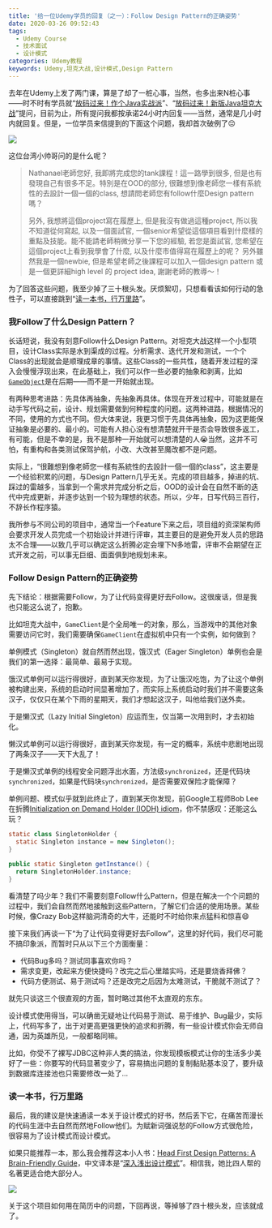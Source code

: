 ```yaml
---
title: '给一位Udemy学员的回复（之一）：Follow Design Pattern的正确姿势'
date: 2020-03-26 09:52:43
tags:
  - Udemy Course
  - 技术面试
  - 设计模式
categories: Udemy教程
keywords: Udemy,坦克大战,设计模式,Design Pattern
---
```


去年在Udemy上发了两门课，算是了却了一桩心事，当然，也多出来N桩心事——时不时有学员就“[放码过来！作个Java实战派](https://www.udemy.com/course/java-warrior-part1/?referralCode=5777839AB585A9602DFE)”、“[放码过来！新版Java坦克大战](https://www.udemy.com/course/java-tank-war/?couponCode=JAVANEVERSLEEP-MAR20)”提问，目前为止，所有提问我都按承诺24小时内回复——当然，通常是几小时内就回复。但是，一位学员来信提到的下面这个问题，我却首次破例了😔

[![](/img/udemy-tankwar.jpg)](https://www.udemy.com/course/java-tank-war/?couponCode=JAVANEVERSLEEP-MAR20)<!-- more -->

这位台湾小帅哥问的是什么呢？

> Nathanael老師您好, 我即將完成您的tank課程！這一路學到很多, 但是也有發現自己有很多不足。特別是在OOD的部分, 很難想到像老師您一樣有系統性的去設計一個一個的class, 想請問老師您有follow什麼Design pattern嗎？
>
> 另外, 我想將這個project寫在履歷上, 但是我沒有做過這種project, 所以我不知道從何寫起, 以及一個面試官, 一個senior希望從這個項目看到什麼樣的重點及技能。能不能請老師稍微分享一下您的經驗, 若您是面試官, 您希望在這個project上看到我學會了什麼, 以及什麼市值得寫在履歷上的呢？
另外雖然我是一個newbie, 但是希望老師之後課程可以加入一個design pattern 或是一個更詳細high level 的 project idea, 謝謝老師的教導～！

为了回答这些问题，我至少掉了三十根头发。厌烦絮叨，只想看看该如何行动的急性子，可以直接跳到“[读一本书，行万里路](#读一本书，行万里路)”。

### 我Follow了什么Design Pattern？

长话短说，我没有刻意Follow什么Design Pattern。对坦克大战这样一个小型项目，设计Class实际是水到渠成的过程。分析需求、迭代开发和测试，一个个Class的出现就会是顺理成章的事情。这些Class的一些共性，随着开发过程的深入会慢慢浮现出来，在此基础上，我们可以作一些必要的抽象和剥离，比如[`GameObject`](https://github.com/ny83427/tankwar/blob/solution/src/GameObject.java)是在后期——而不是一开始就出现。

有两种思考进路：先具体再抽象，先抽象再具体。体现在开发过程中，可能就是在动手写代码之前，设计、规划需要做到何种程度的问题。这两种进路，根据情况的不同，使用的方式也不同。但大体来说，我更习惯于先具体再抽象，因为这更能保证抽象是必要的、最小的。可能有人担心没有想清楚就开干是否会导致很多返工，有可能，但是不幸的是，我不是那种一开始就可以想清楚的人😭当然，这并不可怕，有重构和各类测试保驾护航，小改、大改甚至魔改都不是问题。

实际上，“很難想到像老師您一樣有系統性的去設計一個一個的class”，这主要是一个经验积累的问题，与Design Pattern几乎无关。完成的项目越多，掉进的坑、踩过的雷越多，当拿到一个需求并完成分析之后，OOD的设计会在自然不断的迭代中完成更新，并逐步达到一个较为理想的状态。所以，少年，日写代码三百行，不辞长作程序猿。

我所参与不同公司的项目中，通常当一个Feature下来之后，项目组的资深架构师会要求开发人员完成一个初始设计并进行评审，其主要目的是避免开发人员的思路太不合理——以致几乎可以确定这么折腾必定会埋下N多地雷，评审不会期望在正式开发之前，可以事无巨细、面面俱到地规划未来。

### Follow Design Pattern的正确姿势

先下结论：根据需要Follow，为了让代码变得更好去Follow。这很废话，但是我也只能这么说了，抱歉。

比如坦克大战中，`GameClient`是个全局唯一的对象，那么，当游戏中的其他对象需要访问它时，我们需要确保`GameClient`在虚拟机中只有一个实例，如何做到？

单例模式（Singleton）就自然而然出现，饿汉式（Eager Singleton）单例也会是我们的第一选择：最简单、最易于实现。

饿汉式单例可以运行得很好，直到某天你发现，为了让饿汉吃饱，为了让这个单例被构建出来，系统的启动时间显著增加了，而实际上系统启动时我们并不需要这条汉子，仅仅只在某个下雨的星期天，我们才想起这汉子，叫他给我们送外卖。

于是懒汉式（Lazy Initial Singleton）应运而生，仅当第一次用到时，才去初始化。

懒汉式单例可以运行得很好，直到某天你发现，有一定的概率，系统中悲剧地出现了两条汉子——天下大乱了！

于是懒汉式单例的线程安全问题浮出水面，方法级`synchronized`，还是代码块`synchronized`，如果是代码块`synchronized`，是否需要双保险才能保障？

单例问题、模式似乎就到此终止了，直到某天你发现，前Google工程师Bob Lee在折腾[Initialization on Demand Holder (IODH) idiom](http://blog.crazybob.org/2007/01/lazy-loading-singletons.html)，你不禁感叹：还能这么玩？

```Java
static class SingletonHolder {
  static Singleton instance = new Singleton();    
}

public static Singleton getInstance() {
  return SingletonHolder.instance;
}
```

看清楚了吗少年？我们不需要刻意Follow什么Pattern，但是在解决一个个问题的过程中，我们会自然而然地接触到这些Pattern，了解它们合适的使用场景。某些时候，像Crazy Bob这样脑洞清奇的大牛，还能时不时给你来点猛料和惊喜😄

接下来我们再谈一下“为了让代码变得更好去Follow”，这里的好代码，我们尽可能不搞印象派，而暂时只从以下三个方面衡量：

- 代码Bug多吗？测试同事喜欢你吗？
- 需求变更，改起来方便快捷吗？改完之后心里踏实吗，还是要烧香拜佛？
- 代码方便测试、易于测试吗？还是改完之后因为太难测试，干脆就不测试了？

就先只谈这三个很直观的方面，暂时略过其他不太直观的东东。

设计模式使用得当，可以确凿无疑地让代码易于测试、易于维护、Bug最少，实际上，代码写多了，出于对更高更强更快的追求和折腾，有一些设计模式你会无师自通，因为英雄所见，一般都略同嘛。

比如，你受不了裸写JDBC这种非人类的搞法，你发现模板模式让你的生活多少美好了一些：你要写的代码显著变少了，容易搞出问题的复制黏贴基本没了，要升级到数据库连接池也只需要修改一处了...

### 读一本书，行万里路

最后，我的建议是快速通读一本关于设计模式的好书，然后丢下它，在痛苦而漫长的代码生涯中去自然而然地Follow他们。为赋新词强说愁的Follow方式很危险，很容易为了设计模式而设计模式。

如果只能推荐一本，那么我会推荐这本小人书：[Head First Design Patterns: A Brain-Friendly Guide](https://amzn.to/2vQ4YcA)，中文译本是“[深入浅出设计模式](https://amzn.to/2wGRT5L)”。相信我，她比四人帮的名著更适合绝大部分人。

[![](/img/head-first-design-patterns.jpg)](https://amzn.to/2vQ4YcA)

关于这个项目如何用在简历中的问题，下回再说，等掉够了四十根头发，应该就成了。